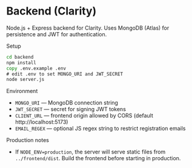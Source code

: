# Backend (Clarity)

Node.js + Express backend for Clarity. Uses MongoDB (Atlas) for persistence and JWT for authentication.

Setup

```cmd
cd backend
npm install
copy .env.example .env
# edit .env to set MONGO_URI and JWT_SECRET
node server.js
```

Environment
- `MONGO_URI` — MongoDB connection string
- `JWT_SECRET` — secret for signing JWT tokens
- `CLIENT_URL` — frontend origin allowed by CORS (default http://localhost:5173)
- `EMAIL_REGEX` — optional JS regex string to restrict registration emails

Production notes
- If `NODE_ENV=production`, the server will serve static files from `../frontend/dist`. Build the frontend before starting in production.
